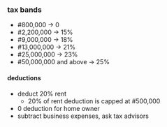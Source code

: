 ### tax bands
- #800,000 -> 0
- #2,200,000 -> 15%
- #9,000,000 -> 18%
- #13,000,000 -> 21%
- #25,000,000 -> 23%
- #50,000,000 and above -> 25%

#### deductions
- deduct 20% rent
    - 20% of rent deduction is capped at #500,000
- 0 deduction for home owner
- subtract business expenses, ask tax advisors